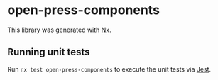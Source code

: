 # open-press-components

This library was generated with [Nx](https://nx.dev).

## Running unit tests

Run `nx test open-press-components` to execute the unit tests via [Jest](https://jestjs.io).
